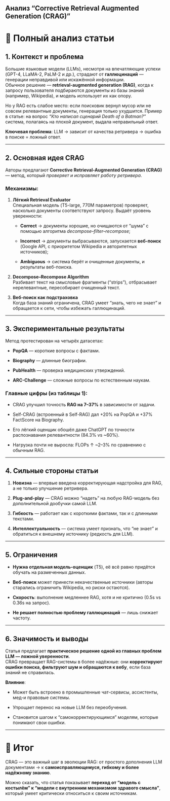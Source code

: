 Анализ “Corrective Retrieval Augmented Generation (CRAG)”
---

# 🔎 Полный анализ статьи

## 1. Контекст и проблема

Большие языковые модели (LLMs), несмотря на впечатляющие успехи (GPT-4, LLaMA-2, PaLM-2 и др.), страдают от **галлюцинаций** — генерации неправдивой или искажённой информации.  
Обычное решение — **retrieval-augmented generation (RAG)**, когда к запросу пользователя подбираются документы из базы знаний (например, Wikipedia), и модель использует их как опору.

Но у RAG есть слабое место: если поисковик вернул мусор или не совсем релевантные документы, генерация только ухудшится. Пример в статье: на вопрос _“Кто написал сценарий Death of a Batman?”_ система, полагаясь на плохой документ, выдала неправильный ответ.

**Ключевая проблема**: LLM → зависит от качества ретривера → ошибка в поиске = ложный ответ.

---

## 2. Основная идея CRAG

Авторы предлагают **Corrective Retrieval-Augmented Generation (CRAG)** — метод, который _проверяет и исправляет работу ретривера_.

### Механизмы:

1. **Лёгкий Retrieval Evaluator**  
    Специальная модель (T5-large, 770M параметров) проверяет, насколько документы соответствуют запросу. Выдаёт уровень уверенности:
    
    - **Correct** → документы хорошие, но очищаются от “шума” с помощью алгоритма _decompose–filter–recompose_;
        
    - **Incorrect** → документы выбрасываются, запускается **веб-поиск** (Google API, с приоритетом Wikipedia и авторитетных источников);
        
    - **Ambiguous** → система берёт и очищенные документы, и результаты веб-поиска.
        
2. **Decompose–Recompose Algorithm**  
    Разбивает текст на смысловые фрагменты (“strips”), отбрасывает нерелевантные, пересобирает очищенный текст.
    
3. **Веб-поиск как подстраховка**  
    Когда база знаний ограничена, CRAG умеет “знать, чего не знает” и обращается к сети, чтобы избежать галлюцинаций.
    

---

## 3. Экспериментальные результаты

Метод протестирован на четырёх датасетах:

- **PopQA** — короткие вопросы с фактами.
    
- **Biography** — длинные биографии.
    
- **PubHealth** — проверка медицинских утверждений.
    
- **ARC-Challenge** — сложные вопросы по естественным наукам.
    

### Главные цифры (из таблицы 1):

- CRAG улучшил точность **RAG на 7–37%** в зависимости от задачи.
    
- Self-CRAG (встроенный в Self-RAG) дал +20% на PopQA и +37% FactScore на Biography.
    
- Его лёгкий оценщик обошёл даже ChatGPT по точности распознавания релевантности (84.3% vs ~60%).
    
- Нагрузка почти не выросла: FLOPs ↑ ~2–3% по сравнению с обычным RAG.
    

---

## 4. Сильные стороны статьи

1. **Новизна** — впервые введена корректирующая надстройка для RAG, а не только улучшение ретривера.
    
2. **Plug-and-play** — CRAG можно “надеть” на любую RAG-модель без дополнительной дообучки самой LLM.
    
3. **Гибкость** — работает как с короткими фактами, так и с длинными текстами.
    
4. **Интеллектуальность** — система умеет признать, что “не знает” и обратиться к внешнему источнику (редкость для LLM).
    

---

## 5. Ограничения

- **Нужна отдельная модель-оценщик** (T5), её всё равно придётся обучать на размеченных данных.
    
- **Веб-поиск** может принести некачественные источники (авторы старались ограничить Wikipedia, но риски остаются).
    
- **Скорость**: выполнение медленнее RAG, хотя и не критично (0.5s vs 0.36s на запрос).
    
- **Не решает полностью проблему галлюцинаций** — лишь снижает частоту.
    

---

## 6. Значимость и выводы

Статья предлагает **практическое решение одной из главных проблем LLM — ложной уверенности**.  
CRAG превращает RAG-системы в более надёжные: они **корректируют ошибки поиска, фильтруют шум и обращаются к вебу**, если база знаний не справилась.

**Влияние**:

- Может быть встроено в промышленные чат-сервисы, ассистенты, мед-и правовые системы.
    
- Упрощает перенос на новые LLM без переобучения.
    
- Становится шагом к “самокорректирующимся” моделям, которые понимают свои ошибки.
    

---

# 📌 Итог

CRAG — это важный шаг в эволюции RAG: от простого дополнения LLM документами → к **самоисправляющемуся, гибкому и более надёжному знанию**.

Можно сказать, что статья показывает **переход от “модель с костылём” к “модели с внутренним механизмом здравого смысла”**, который умеет критически относиться к своим источникам.
